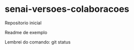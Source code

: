 # senai-versoes-colaboracoes
Repositorio inicial

Readme de exemplo

Lembrei do comando: git status
